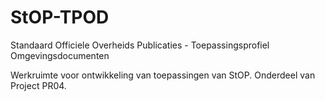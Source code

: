# StOP-TPOD
Standaard Officiele Overheids Publicaties - Toepassingsprofiel Omgevingsdocumenten

Werkruimte voor ontwikkeling van toepassingen van StOP.
Onderdeel van Project PR04.
